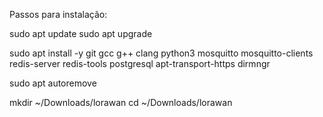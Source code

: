 Passos para instalação:

sudo apt update
sudo apt upgrade

sudo apt install -y git gcc g++ clang python3 mosquitto mosquitto-clients redis-server redis-tools postgresql apt-transport-https dirmngr

sudo apt autoremove

mkdir ~/Downloads/lorawan
cd ~/Downloads/lorawan

